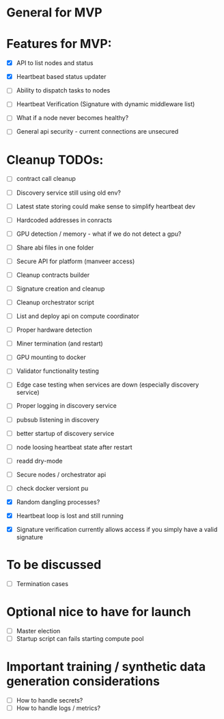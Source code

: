 
# General for MVP

# Features for MVP:
- [x] API to list nodes and status
- [x] Heartbeat based status updater
- [ ] Ability to dispatch tasks to nodes
- [ ] Heartbeat Verification (Signature with dynamic middleware list)

- [ ] What if a node never becomes healthy? 
- [ ] General api security - current connections are unsecured

# Cleanup TODOs:
- [ ] contract call cleanup
- [ ] Discovery service still using old env?
- [ ] Latest state storing could make sense to simplify heartbeat dev 
- [ ] Hardcoded addresses in conracts
- [ ] GPU detection / memory - what if we do not detect a gpu?
- [ ] Share abi files in one folder
- [ ] Secure API for platform (manveer access)
- [ ] Cleanup contracts builder
- [ ] Signature creation and cleanup
- [ ] Cleanup orchestrator script
- [ ] List and deploy api on compute coordinator
- [ ] Proper hardware detection
- [ ] Miner termination (and restart)
- [ ] GPU mounting to docker
- [ ] Validator functionality testing
- [ ] Edge case testing when services are down (especially discovery service)
- [ ] Proper logging in discovery service
- [ ] pubsub listening in discovery
- [ ] better startup of discovery service
- [ ] node loosing heartbeat state after restart 
- [ ] readd dry-mode
- [ ] Secure nodes / orchestrator api
- [ ] check docker versiont pu

- [x] Random dangling processes?
- [x] Heartbeat loop is lost and still running
- [x] Signature verification currently allows access if you simply have a valid signature

# To be discussed
- [ ] Termination cases

# Optional nice to have for launch 
- [ ] Master election 
- [ ] Startup script can fails starting compute pool 
# Important training / synthetic data generation considerations
- [ ] How to handle secrets?
- [ ] How to handle logs / metrics?